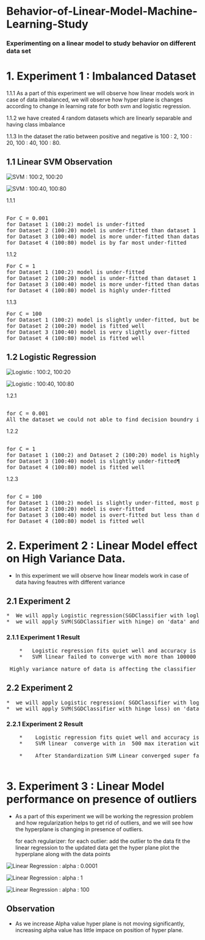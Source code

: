 # Behavior-of-Linear-Model-Machine-Learning-Study
### Experimenting on a linear model to study behavior on  different data set

# 1. Experiment 1 : Imbalanced Dataset 



 1.1.1  As a part of this experiment we will observe how linear models work in case of data imbalanced, we will observe how hyper plane is changes according to change in  learning rate for both svm and logistic regression.
    
1.1.2    we have created 4 random datasets which are linearly separable and having class imbalance

1.1.3 In the  dataset the ratio between positive and negative is 100 : 2, 100 : 20, 100 : 40, 100 : 80.




## 1.1 Linear SVM Observation


![SVM : 100:2, 100:20 ](https://i.imgur.com/nLJYwdF.png)

![SVM : 100:40, 100:80 ](https://i.imgur.com/KZngsMS.png)

1.1.1
<pre>

For C = 0.001
for Dataset 1 (100:2) model is under-fitted
for Dataset 2 (100:20) model is under-fitted than dataset 1
for Dataset 3 (100:40) model is more under-fitted than dataset 2
for Dataset 4 (100:80) model is by far most under-fitted
</pre>

1.1.2
<pre>
For C = 1
for Dataset 1 (100:2) model is under-fitted
for Dataset 2 (100:20) model is under-fitted than dataset 1
for Dataset 3 (100:40) model is more under-fitted than dataset 2
for Dataset 4 (100:80) model is highly under-fitted
</pre>
1.1.3
<pre>
For C = 100
for Dataset 1 (100:2) model is slightly under-fitted, but better than previous c =0.01 and c=1
for Dataset 2 (100:20) model is fitted well
for Dataset 3 (100:40) model is very slightly over-fitted
for Dataset 4 (100:80) model is fitted well
</pre>

## 1.2 Logistic Regression


![Logistic : 100:2, 100:20 ](https://i.imgur.com/m0neOTh.png)

![Logistic : 100:40, 100:80 ](https://i.imgur.com/vCv4TyV.png)

1.2.1

<pre>

for C = 0.001
All the dataset we could not able to find decision boundry it is highlt underfited
</pre>

1.2.2
<pre>

for C = 1
for Dataset 1 (100:2) and Dataset 2 (100:20) model is highly under-fitted, most probable reason is class imbalance
for Dataset 3 (100:40) model is slightly under-fitted¶
for Dataset 4 (100:80) model is fitted well
</pre>
1.2.3
<pre>

for C = 100
for Dataset 1 (100:2) model is slightly under-fitted, most probable reason is class imbalance, this model is better than model for C =0.001 and C = 1
for Dataset 2 (100:20) model is over-fitted
for Dataset 3 (100:40) model is overt-fitted but less than dataset 2
for Dataset 4 (100:80) model is fitted well
</pre>


# 2. Experiment 2 : Linear Model effect on High Variance Data.

*  In this experiment we will observe how linear models work in case of data having feautres with different variance

## 2.1 Experiment 2 <br/>
<pre>
*  We will apply Logistic regression(SGDClassifier with logloss) on 'data' and check the feature importance 
*  we will apply SVM(SGDClassifier with hinge) on 'data' and check the feature importance
</pre>
### 2.1.1 Experiment 1 Result 
<pre background-color="orange">
    *   Logistic regression fits quiet well and accuracy is also good
    *   SVM linear failed to converge with more than 100000 iteration with hinge loss <br/>
 Highly variance nature of data is affecting the classifier behavior
</pre>
## 2.2 Experiment 2 <br/>
<pre>
*  we will apply Logistic regression( SGDClassifier with log-loss ) on 'data' after standardization
*  we will apply SVM(SGDClassifier with hinge loss) on 'data' after standardization
</pre>
### 2.2.1 Experiment 2 Result
<pre>
    *    Logistic regression fits quiet well and accuracy is also good with standardized feature
    *    SVM linear  converge with in  500 max iteration with hinge loss <br/>
    *    After Standardization SVM Linear converged super fast and accuracy is also increased to 0.92

</pre>


# 3. Experiment 3 : Linear Model performance on presence of outliers
*   As a part of this experiment we will be working the regression problem and how regularization helps to get rid of outliers, and we will see how the hyperplane is changing in presence of outliers.


    for each regularizer: 
        for each outlier:
            add the outlier to the data
            fit the linear regression to the updated data
            get the hyper plane
            plot the hyperplane along with the data points



![Linear Regression : alpha : 0.0001 ](https://i.imgur.com/O0Jzbds.png)


![Linear Regression : alpha : 1 ](https://i.imgur.com/FoGiMRv.png)


![Linear Regression : alpha : 100 ](https://i.imgur.com/LuHVjI2.png)



## Observation
* As we increase Alpha value hyper plane is not moving significantly, 
increasing alpha value has little impace on position of hyper plane.

